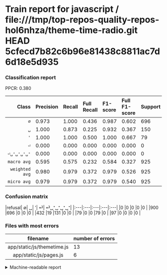 # Train report for javascript / file:///tmp/top-repos-quality-repos-hol6nhza/theme-time-radio.git HEAD 5cfecd7b82c6b96e81438c8811ac7d6d18e5d935

### Classification report

PPCR: 0.380

| Class | Precision | Recall | Full Recall | F1-score | Full F1-score | Support | Full Support | PPCR |
|------:|:----------|:-------|:------------|:---------|:---------|:--------|:-------------|:-----|
| `∅` | 0.973| 1.000| 0.436| 0.987| 0.602| 696| 1596| 0.436 |
| `␣` | 1.000| 0.873| 0.225| 0.932| 0.367| 150| 582| 0.258 |
| `'` | 1.000| 1.000| 0.500| 1.000| 0.667| 79| 158| 0.500 |
| `⏎` | 0.000| 0.000| 0.000| 0.000| 0.000| 0| 97| 0.000 |
| `⏎␣⁺␣⁺␣⁺␣⁺` | 0.000| 0.000| 0.000| 0.000| 0.000| 0| 0| 0.000 |
| `macro avg` | 0.595| 0.575| 0.232| 0.584| 0.327| 925| 2433| 0.380 |
| `weighted avg` | 0.980| 0.979| 0.372| 0.979| 0.526| 925| 2433| 0.380 |
| `micro avg` | 0.979| 0.979| 0.372| 0.979| 0.540| 925| 2433| 0.380 |

### Confusion matrix

|refusal|  ∅| ␣| '| ⏎| ⏎␣⁺␣⁺␣⁺␣⁺| 
|:---|:---|:---|:---|:---|
|0 |0 |0 |0 |0 |
|900 |696 |0 |0 |0 |
|432 |19 |131 |0 |0 |
|79 |0 |0 |79 |0 |
|97 |0 |0 |0 |0 |

### Files with most errors

| filename | number of errors|
|:----:|:-----|
| app/static/js/themetime.js | 13 |
| app/static/js/pages.js | 6 |

<details>
    <summary>Machine-readable report</summary>
```json
{
  "cl_report": {"\u0027": {"f1-score": 1.0, "precision": 1.0, "recall": 1.0, "support": 79}, "macro avg": {"f1-score": 0.5837837428844539, "precision": 0.5946853146853147, "recall": 0.5746666666666667, "support": 925}, "micro avg": {"f1-score": 0.9794594594594594, "precision": 0.9794594594594594, "recall": 0.9794594594594594, "support": 925}, "weighted avg": {"f1-score": 0.9789033240044235, "precision": 0.9800052920052921, "recall": 0.9794594594594594, "support": 925}, "\u2205": {"f1-score": 0.9865343727852587, "precision": 0.9734265734265735, "recall": 1.0, "support": 696}, "\u23ce": {"f1-score": 0.0, "precision": 0.0, "recall": 0.0, "support": 0}, "\u23ce\u2423\u207a\u2423\u207a\u2423\u207a\u2423\u207a": {"f1-score": 0.0, "precision": 0.0, "recall": 0.0, "support": 0}, "\u2423": {"f1-score": 0.9323843416370107, "precision": 1.0, "recall": 0.8733333333333333, "support": 150}},
  "cl_report_full": {"\u0027": {"f1-score": 0.6666666666666666, "precision": 1.0, "recall": 0.5, "support": 158}, "macro avg": {"f1-score": 0.32729294960844424, "precision": 0.5946853146853147, "recall": 0.23223522724336615, "support": 2433}, "micro avg": {"f1-score": 0.5396069088743299, "precision": 0.9794594594594594, "recall": 0.3723797780517879, "support": 2433}, "weighted avg": {"f1-score": 0.5263153228958621, "precision": 0.9426998812942092, "recall": 0.3723797780517879, "support": 2433}, "\u2205": {"f1-score": 0.6023366508005193, "precision": 0.9734265734265735, "recall": 0.43609022556390975, "support": 1596}, "\u23ce": {"f1-score": 0.0, "precision": 0.0, "recall": 0.0, "support": 97}, "\u23ce\u2423\u207a\u2423\u207a\u2423\u207a\u2423\u207a": {"f1-score": 0.0, "precision": 0.0, "recall": 0.0, "support": 0}, "\u2423": {"f1-score": 0.36746143057503505, "precision": 1.0, "recall": 0.22508591065292097, "support": 582}},
  "ppcr": 0.38018906699547883
}
```
</details>
